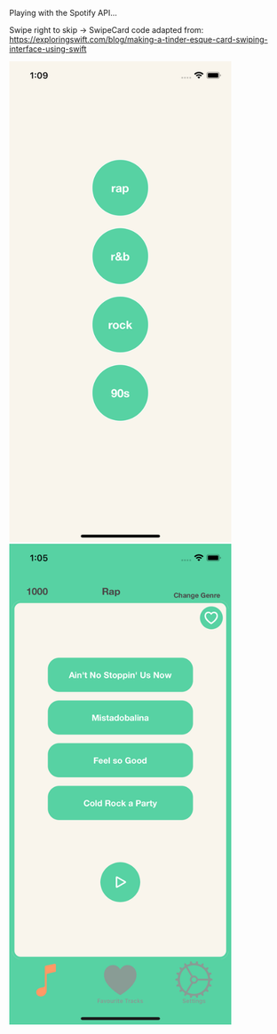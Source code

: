 Playing with the Spotify API...



Swipe right to skip ->
SwipeCard code adapted from: https://exploringswift.com/blog/making-a-tinder-esque-card-swiping-interface-using-swift

<div>
  <img src="https://github.com/nour-habib/guessthetune_swift/blob/master/main.png" width="400">
<img src="https://github.com/nour-habib/guessthetune_swift/blob/master/gamescreen.png" width="400">
</div>
